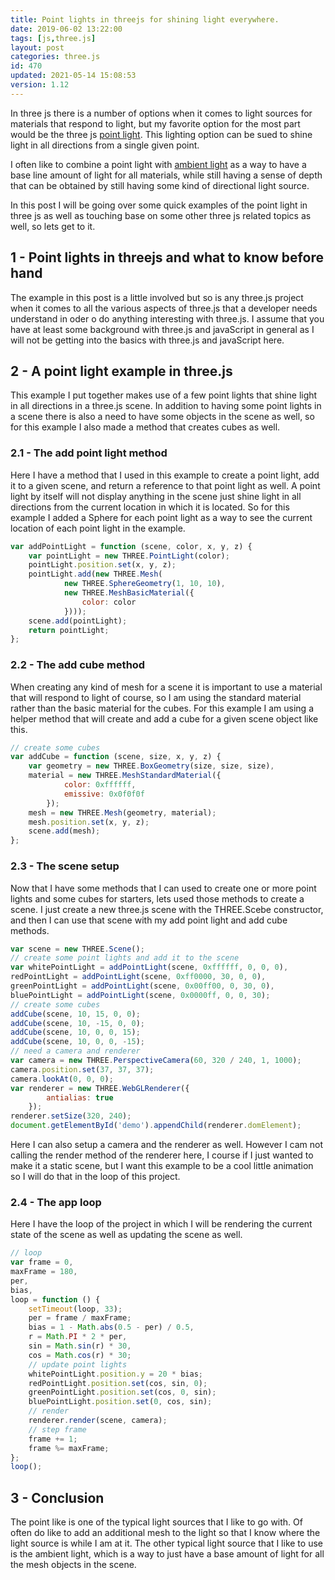 ```yaml
---
title: Point lights in threejs for shining light everywhere.
date: 2019-06-02 13:22:00
tags: [js,three.js]
layout: post
categories: three.js
id: 470
updated: 2021-05-14 15:08:53
version: 1.12
---
```


In three js there is a number of options when it comes to light sources for materials that respond to light, but my favorite option for the most part would be the three js [point light](https://threejs.org/docs/#api/en/lights/PointLight). This lighting option can be sued to shine light in all directions from a single given point. 

I often like to combine a point light with [ambient light](/2018/11/02/threejs-ambientlight/) as a way to have a base line amount of light for all materials, while still having a sense of depth that can be obtained by still having some kind of directional light source.

In this post I will be going over some quick examples of the point light in three js as well as touching base on some other three js related topics as well, so lets get to it.

<!-- more -->

## 1 - Point lights in threejs and what to know before hand

The example in this post is a little involved but so is any three.js project when it comes to all the various aspects of three.js that a developer needs understand in oder o do anything interesting with three.js. I assume that you have at least some background with three.js and javaScript in general as I will not be getting into the basics with three.js and javaScript here.

## 2 - A point light example in three.js

This example I put together makes use of a few point lights that shine light in all directions in a three.js scene. In addition to having some point lights in a scene there is also a need to have some objects in the scene as well, so for this example I also made a method that creates cubes as well. 

### 2.1 - The add point light method

Here I have a method that I used in this example to create a point light, add it to a given scene, and return a reference to that point light as well. A point light by itself will not display anything in the scene just shine light in all directions from the current location in which it is located. So for this example I added a Sphere for each point light as a way to see the current location of each point light in the example.

```js
var addPointLight = function (scene, color, x, y, z) {
    var pointLight = new THREE.PointLight(color);
    pointLight.position.set(x, y, z);
    pointLight.add(new THREE.Mesh(
            new THREE.SphereGeometry(1, 10, 10),
            new THREE.MeshBasicMaterial({
                color: color
            })));
    scene.add(pointLight);
    return pointLight;
};
```

### 2.2 - The add cube method

When creating any kind of mesh for a scene it is important to use a material that will respond to light of course, so I am using the standard material rather than the basic material for the cubes. For this example I am using a helper method that will create and add a cube for a given scene object like this.

```js
// create some cubes
var addCube = function (scene, size, x, y, z) {
    var geometry = new THREE.BoxGeometry(size, size, size),
    material = new THREE.MeshStandardMaterial({
            color: 0xffffff,
            emissive: 0x0f0f0f
        });
    mesh = new THREE.Mesh(geometry, material);
    mesh.position.set(x, y, z);
    scene.add(mesh);
};
```

### 2.3 - The scene setup

Now that I have some methods that I can used to create one or more point lights and some cubes for starters, lets used those methods to create a scene. I just create a new three.js scene with the THREE.Scebe constructor, and then I can use that scene with my add point light and add cube methods.

```js
var scene = new THREE.Scene();
// create some point lights and add it to the scene
var whitePointLight = addPointLight(scene, 0xffffff, 0, 0, 0),
redPointLight = addPointLight(scene, 0xff0000, 30, 0, 0),
greenPointLight = addPointLight(scene, 0x00ff00, 0, 30, 0),
bluePointLight = addPointLight(scene, 0x0000ff, 0, 0, 30);
// create some cubes
addCube(scene, 10, 15, 0, 0);
addCube(scene, 10, -15, 0, 0);
addCube(scene, 10, 0, 0, 15);
addCube(scene, 10, 0, 0, -15);
// need a camera and renderer
var camera = new THREE.PerspectiveCamera(60, 320 / 240, 1, 1000);
camera.position.set(37, 37, 37);
camera.lookAt(0, 0, 0);
var renderer = new THREE.WebGLRenderer({
        antialias: true
    });
renderer.setSize(320, 240);
document.getElementById('demo').appendChild(renderer.domElement);
```

Here I can also setup a camera and the renderer as well. However I cam not calling the render method of the renderer here, I course if I just wanted to make it a static scene, but I want this example to be a cool little animation so I will do that in the loop of this project.

### 2.4 - The app loop

Here I have the loop of the project in which I will be rendering the current state of the scene as well as updating the scene as well.

```js
// loop
var frame = 0,
maxFrame = 180,
per,
bias,
loop = function () {
    setTimeout(loop, 33);
    per = frame / maxFrame;
    bias = 1 - Math.abs(0.5 - per) / 0.5,
    r = Math.PI * 2 * per,
    sin = Math.sin(r) * 30,
    cos = Math.cos(r) * 30;
    // update point lights
    whitePointLight.position.y = 20 * bias;
    redPointLight.position.set(cos, sin, 0);
    greenPointLight.position.set(cos, 0, sin);
    bluePointLight.position.set(0, cos, sin);
    // render
    renderer.render(scene, camera);
    // step frame
    frame += 1;
    frame %= maxFrame;
};
loop();
```

## 3 - Conclusion

The point like is one of the typical light sources that I like to go with. Of often do like to add an additional mesh to the light so that I know where the light source is while I am at it. The other typical light source that I like to use is the ambient light, which is a way to just have a base amount of light for all the mesh objects in the scene.